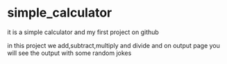 # simple_calculator
it is a simple calculator and my first project on github 

in this project we add,subtract,multiply and divide 
and on output page you will see the output with some random jokes


